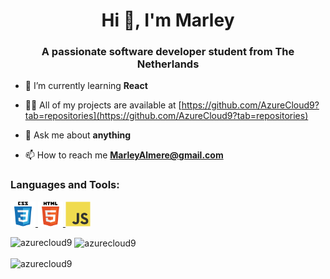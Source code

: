 <h1 align="center">Hi 👋, I'm Marley</h1>
<h3 align="center">A passionate software developer student from The Netherlands</h3>

- 🌱 I’m currently learning **React**

- 👨‍💻 All of my projects are available at [https://github.com/AzureCloud9?tab=repositories](https://github.com/AzureCloud9?tab=repositories)

- 💬 Ask me about **anything**

- 📫 How to reach me **MarleyAlmere@gmail.com**


<p align="left">
</p>

<h3 align="left">Languages and Tools:</h3>
<p align="left"> <a href="https://www.w3schools.com/css/" target="_blank" rel="noreferrer"> <img src="https://raw.githubusercontent.com/devicons/devicon/master/icons/css3/css3-original-wordmark.svg" alt="css3" width="40" height="40"/> </a> <a href="https://www.w3.org/html/" target="_blank" rel="noreferrer"> <img src="https://raw.githubusercontent.com/devicons/devicon/master/icons/html5/html5-original-wordmark.svg" alt="html5" width="40" height="40"/> </a> <a href="https://developer.mozilla.org/en-US/docs/Web/JavaScript" target="_blank" rel="noreferrer"> <img src="https://raw.githubusercontent.com/devicons/devicon/master/icons/javascript/javascript-original.svg" alt="javascript" width="40" height="40"/> </a> <a href="https://reactjs.org/" target="_blank" rel="noreferrer">  </a> </p>

<p><img align="left" src="https://github-readme-stats.vercel.app/api/top-langs?username=azurecloud9&show_icons=true&locale=en&layout=compact" alt="azurecloud9" /></p>

<p>&nbsp;<img align="center" src="https://github-readme-stats.vercel.app/api?username=azurecloud9&show_icons=true&locale=en" alt="azurecloud9" /></p>

<p><img align="center" src="https://github-readme-streak-stats.herokuapp.com/?user=azurecloud9&" alt="azurecloud9" /></p>
